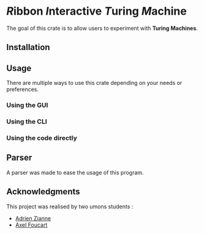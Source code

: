 # *R*ibbon *I*nteractive *T*uring *M*achine


The goal of this crate is to allow users to experiment with **Turing Machines**. 

## Installation

## Usage

There are multiple ways to use this crate depending on your needs or preferences.

### Using the GUI

### Using the CLI

### Using the code directly

## Parser

A parser was made to ease the usage of this program.


## Acknowledgments

This project was realised by two umons students :
* [Adrien Zianne](https://github.com/AdrienZianne)
* [Axel Foucart](https://github.com/PizzaManStarted)